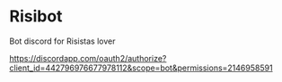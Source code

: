 # Risibot
Bot discord for Risistas lover

https://discordapp.com/oauth2/authorize?client_id=442796976677978112&scope=bot&permissions=2146958591
